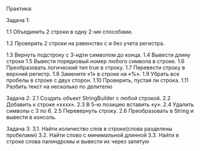 Практика:

Задача 1:

1.1 Объединить 2 строки в одну 2-мя способами.

1.2 Проверить 2 строки на равенство с и без учета регистра.

1.3 Вернуть подстроку с 3-идти символом до конца.
1.4 Вывести длину строки
1.5 Вывести порядковый номер любого символа в строке.
1.6 Преобразовать логический тип true в строку.
1.7 Перевести строку в верхний регистр.
1.8 Замените «1» в строке на «%».
1.9 Убрать все пробелы в строке с двух сторон.
1.10 Проверить, пустая ли строка.
1.11 Разбить текст на несколько по делителю

Задача 2:
2.1 Создать объект StringBuilder c любой строкой.
2.2 Добавить к строке «xxxx».
2.3 В 5-ю позицию вставить «y».
2.4 Удалить символы с 3 по 6.
2.5 Перевернуть строку.
2.6 Преобразовать в String и вывести в консоль.

Задача 3:
3.1. Найти количество слов в строке(слова разделены пробелами)
3.2. Найти слово с минимальной длинной
3.3. Найти в строке слова палиндромы и вывести их через запятую